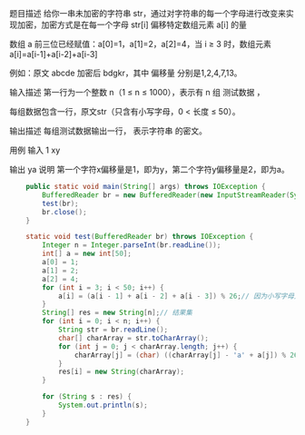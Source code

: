 题目描述
给你一串未加密的字符串 str，通过对字符串的每一个字母进行改变来实现加密，加密方式是在每一个字母 str[i] 偏移特定数组元素 a[i] 的量

数组 a 前三位已经赋值：a[0]=1，a[1]=2，a[2]=4，当 i ≥ 3 时，数组元素 a[i]=a[i-1]+a[i-2]+a[i-3]

例如：原文 abcde 加密后 bdgkr，其中 偏移量 分别是1,2,4,7,13。


输入描述
第一行为一个整数 n（1 ≤ n ≤ 1000），表示有 n 组 测试数据 ，

每组数据包含一行，原文str（只含有小写字母，0 < 长度 ≤ 50）。


输出描述
每组测试数据输出一行， 表示字符串 的密文。


用例
输入
1
xy

输出	ya
说明	第一个字符x偏移量是1，即为y，第二个字符y偏移量是2，即为a。

~~~java
    public static void main(String[] args) throws IOException {
        BufferedReader br = new BufferedReader(new InputStreamReader(System.in));
        test(br);
        br.close();
    }

    static void test(BufferedReader br) throws IOException {
        Integer n = Integer.parseInt(br.readLine());
        int[] a = new int[50];
        a[0] = 1;
        a[1] = 2;
        a[2] = 4;
        for (int i = 3; i < 50; i++) {
            a[i] = (a[i - 1] + a[i - 2] + a[i - 3]) % 26;// 因为小写字母只有26个，所以偏移27位和偏移1位是一样的效果
        }
        String[] res = new String[n];// 结果集
        for (int i = 0; i < n; i++) {
            String str = br.readLine();
            char[] charArray = str.toCharArray();
            for (int j = 0; j < charArray.length; j++) {
                charArray[j] = (char) ((charArray[j] - 'a' + a[j]) % 26 + 'a');
            }
            res[i] = new String(charArray);
        }

        for (String s : res) {
            System.out.println(s);
        }
    }
~~~
